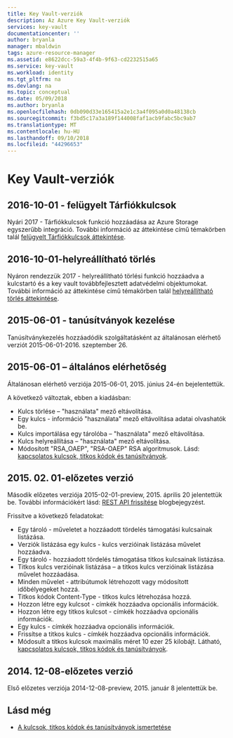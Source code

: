 ```yaml
---
title: Key Vault-verziók
description: Az Azure Key Vault-verziók
services: key-vault
documentationcenter: ''
author: bryanla
manager: mbaldwin
tags: azure-resource-manager
ms.assetid: e8622dcc-59a3-4f4b-9f63-cd2232515a65
ms.service: key-vault
ms.workload: identity
ms.tgt_pltfrm: na
ms.devlang: na
ms.topic: conceptual
ms.date: 05/09/2018
ms.author: bryanla
ms.openlocfilehash: 0db090d33e165415a2e1c3a4f095a0d0a48138cb
ms.sourcegitcommit: f3bd5c17a3a189f144008faf1acb9fabc5bc9ab7
ms.translationtype: MT
ms.contentlocale: hu-HU
ms.lasthandoff: 09/10/2018
ms.locfileid: "44296653"
---
```

# <a name="key-vault-versions"></a>Key Vault-verziók

## <a name="2016-10-01---managed-storage-account-keys"></a>2016-10-01 - felügyelt Tárfiókkulcsok

Nyári 2017 - Tárfiókkulcsok funkció hozzáadása az Azure Storage egyszerűbb integráció. További információ az áttekintése című témakörben talál [felügyelt Tárfiókkulcsok áttekintése](https://docs.microsoft.com/azure/key-vault/key-vault-ovw-storage-keys).

## <a name="2016-10-01---soft-delete"></a>2016-10-01-helyreállítható törlés

Nyáron rendezzük 2017 - helyreállítható törlési funkció hozzáadva a kulcstartó és a key vault továbbfejlesztett adatvédelmi objektumokat. További információ az áttekintése című témakörben talál [helyreállítható törlés áttekintése](https://docs.microsoft.com/azure/key-vault/key-vault-ovw-soft-delete).

## <a name="2015-06-01---certificate-management"></a>2015-06-01 - tanúsítványok kezelése

Tanúsítványkezelés hozzáadódik szolgáltatásként az általánosan elérhető verziót 2015-06-01-2016. szeptember 26.

## <a name="2015-06-01---general-availability"></a>2015-06-01 – általános elérhetőség

Általánosan elérhető verziója 2015-06-01, 2015. június 24-én bejelentettük.

A következő változtak, ebben a kiadásban:

- Kulcs törlése – "használata" mező eltávolítása.
- Egy kulcs - információ "használata" mező eltávolítása adatai olvashatók be.
- Kulcs importálása egy tárolóba – "használata" mező eltávolítása.
- Kulcs helyreállítása – "használata" mező eltávolítása.
- Módosított "RSA_OAEP", "RSA-OAEP" RSA algoritmusok. Lásd: [kapcsolatos kulcsok, titkos kódok és tanúsítványok](about-keys-secrets-and-certificates.md).

## <a name="2015-02-01-preview"></a>2015. 02. 01-előzetes verzió 

Második előzetes verziója 2015-02-01-preview, 2015. április 20 jelentettük be. További információkért lásd: [REST API frissítése](http://blogs.technet.com/b/kv/archive/2015/04/20/empty-3.aspx) blogbejegyzést.

Frissítve a következő feladatokat:

- Egy tároló - műveletet a hozzáadott tördelés támogatási kulcsainak listázása.
- Verziók listázása egy kulcs - kulcs verzióinak listázása művelet hozzáadva.
- Egy tároló - hozzáadott tördelés támogatása titkos kulcsainak listázása.
- Titkos kulcs verzióinak listázása – a titkos kulcs verzióinak listázása művelet hozzáadása.
- Minden művelet - attribútumok létrehozott vagy módosított időbélyegeket hozzá.
- Titkos kódok Content-Type - titkos kulcs létrehozása hozzá.
- Hozzon létre egy kulcsot - címkék hozzáadva opcionális információk.
- Hozzon létre egy titkos kulcsot - címkék hozzáadva opcionális információk.
- Egy kulcs - címkék hozzáadva opcionális információk.
- Frissítse a titkos kulcs - címkék hozzáadva opcionális információk.
- Módosult a titkos kulcsok maximális méret 10 ezer 25 kilobájt. Látható, [kapcsolatos kulcsok, titkos kódok és tanúsítványok](about-keys-secrets-and-certificates.md).

## <a name="2014-12-08-preview"></a>2014. 12-08-előzetes verzió

Első előzetes verziója 2014-12-08-preview, 2015. január 8 jelentettük be.

## <a name="see-also"></a>Lásd még
- [A kulcsok, titkos kódok és tanúsítványok ismertetése](about-keys-secrets-and-certificates.md)
